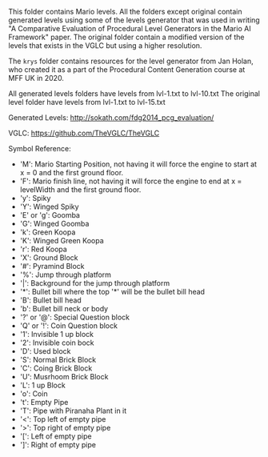 This folder contains Mario levels. All the folders except original contain generated levels using some of the levels generator that was used in writing "A Comparative Evaluation of Procedural Level Generators in the Mario AI Framework" paper. The original folder contain a modified version of the levels that exists in the VGLC but using a higher resolution.

The `krys` folder contains resources for the level generator from Jan Holan, who created it as a part of the Procedural Content Generation course at MFF UK in 2020.

All generated levels folders have levels from lvl-1.txt to lvl-10.txt
The original level folder have levels from lvl-1.txt to lvl-15.txt

Generated Levels: http://sokath.com/fdg2014_pcg_evaluation/

VGLC: https://github.com/TheVGLC/TheVGLC

Symbol Reference:
- 'M': Mario Starting Position, not having it will force the engine to start at x = 0 and the first ground floor.
- 'F': Mario finish line, not having it will force the engine to end at x = levelWidth and the first ground floor.
- 'y': Spiky
- 'Y': Winged Spiky
- 'E' or 'g': Goomba
- 'G': Winged Goomba
- 'k': Green Koopa
- 'K': Winged Green Koopa
- 'r': Red Koopa
- 'X': Ground Block
- '#': Pyramind Block
- '%': Jump through platform
- '|': Background for the jump through platform
- '\*': Bullet bill where the top '\*' will be the bullet bill head
- 'B': Bullet bill head
- 'b': Bullet bill neck or body
- '?' or '@': Special Question block
- 'Q' or '!': Coin Question block
- '1': Invisible 1 up block
- '2': Invisible coin bock
- 'D': Used block
- 'S': Normal Brick Block
- 'C': Coing Brick Block
- 'U': Musrhoom Brick Block
- 'L': 1 up Block
- 'o': Coin
- 't': Empty Pipe
- 'T': Pipe with Piranaha Plant in it
- '<': Top left of empty pipe
- '>': Top right of empty pipe
- '[': Left of empty pipe
- ']': Right of empty pipe